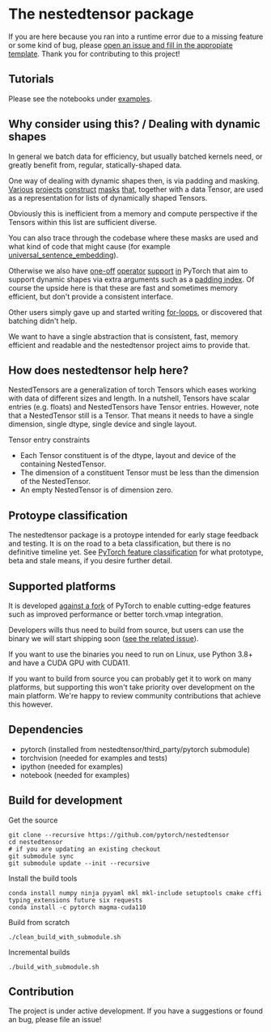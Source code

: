 # The nestedtensor package

If you are here because you ran into a runtime error due to a missing feature or some kind of bug, please [open an issue and fill in the appropiate template](https://github.com/pytorch/nestedtensor/issues/new/choose). Thank you for contributing to this project!

## Tutorials

Please see the notebooks under [examples](https://github.com/pytorch/nestedtensor/tree/master/examples).

## Why consider using this? / Dealing with dynamic shapes

In general we batch data for efficiency, but usually batched kernels need, or greatly benefit from, regular, statically-shaped data.

One way of dealing with dynamic shapes then, is via padding and masking.
[Various](https://github.com/pytorch/fairseq/blob/54b934417d95baa1b0076089c61bde32728e34cf/fairseq/data/audio/raw_audio_dataset.py#L92)
[projects](https://github.com/facebookresearch/ParlAI/blob/8200396cdd08cfd26b01fe52b4a3bd0654081182/parlai/agents/drqa/utils.py#L143)
[construct](https://github.com/facebookresearch/detr/blob/4e1a9281bc5621dcd65f3438631de25e255c4269/util/misc.py#L306)
[masks](https://github.com/pytorch/vision/blob/24f16a338391d6f45aa6291c48eb6d5513771631/references/detection/utils.py#L102)
[that](https://github.com/pytorch/audio/blob/3250d3df168c956389bd16956aa458ce111570d0/examples/pipeline_wav2letter/datasets.py#L90), together with a data Tensor, are used as a representation for lists of dynamically shaped Tensors.

Obviously this is inefficient from a memory and compute perspective if the Tensors within this list are sufficient diverse.

You can also trace through the codebase where these masks are used and what kind of code that might cause (for example [universal_sentence_embedding](https://github.com/facebookresearch/ParlAI/blob/8200396cdd08cfd26b01fe52b4a3bd0654081182/parlai/agents/drqa/utils.py#L143)).

Otherwise we also have 
[one-off](https://pytorch.org/docs/master/generated/torch.nn.utils.rnn.pack_padded_sequence.html?highlight=pack_padded_sequence)
[operator](https://pytorch.org/docs/master/generated/torch.nn.CrossEntropyLoss.html#torch.nn.CrossEntropyLoss)
[support](https://pytorch.org/docs/master/generated/torch.nn.MultiheadAttention.html#torch.nn.MultiheadAttention)
[in](https://pytorch.org/docs/master/generated/torch.nn.EmbeddingBag.html#torch.nn.EmbeddingBag) 
PyTorch that aim to support dynamic shapes via extra arguments such as a
[padding index](https://pytorch.org/docs/master/generated/torch.nn.CrossEntropyLoss.html#torch.nn.CrossEntropyLoss).
Of course the upside here is that these are fast and sometimes memory efficient, but don't provide a consistent interface.

Other users simply gave up and started writing [for-loops](https://github.com/pytorch/vision/blob/1aef87d01eec2c0989458387fa04baebcc86ea7b/torchvision/models/detection/transform.py#L97), or discovered that batching didn't help.

We want to have a single abstraction that is consistent, fast, memory efficient and readable and the nestedtensor project aims to provide that.

## How does nestedtensor help here?

NestedTensors are a generalization of torch Tensors which eases working with data of different sizes and length. 
In a nutshell, Tensors have scalar entries (e.g. floats) and NestedTensors have Tensor entries. However, note that
a NestedTensor still is a Tensor. That means it needs to have a single dimension, single dtype, single device and single layout.

 Tensor entry constraints
 - Each Tensor constituent is of the dtype, layout and device of the containing NestedTensor.
 - The dimension of a constituent Tensor must be less than the dimension of the NestedTensor. 
 - An empty NestedTensor is of dimension zero.

## Protoype classification

The nestedtensor package is a protoype intended for early stage feedback and testing. It is on the road to a beta classification, but there is no definitive timeline yet. See [PyTorch feature classification](https://pytorch.org/docs/stable/index.html) for what prototype, beta and stale means, if you desire further detail.

## Supported platforms

It is developed [against a fork](https://github.com/cpuhrsch/pytorchnestedtensor) of PyTorch to enable cutting-edge features such as improved performance or better torch.vmap integration.

Developers wills thus need to build from source, but users can use the binary we will start shipping soon ([see the related issue](https://github.com/pytorch/nestedtensor/issues/262)).

If you want to use the binaries you need to run on Linux, use Python 3.8+ and have a CUDA GPU with CUDA11.

If you want to build from source you can probably get it to work on many platforms, but supporting this won't take priority over development on the main platform. We're happy to review community contributions that achieve this however.

## Dependencies

- pytorch (installed from nestedtensor/third_party/pytorch submodule)
- torchvision (needed for examples and tests)
- ipython (needed for examples)
- notebook (needed for examples)

## Build for development

Get the source

```
git clone --recursive https://github.com/pytorch/nestedtensor
cd nestedtensor
# if you are updating an existing checkout
git submodule sync
git submodule update --init --recursive
```

Install the build tools

```
conda install numpy ninja pyyaml mkl mkl-include setuptools cmake cffi typing_extensions future six requests
conda install -c pytorch magma-cuda110
```

Build from scratch
```
./clean_build_with_submodule.sh
```

Incremental builds
```
./build_with_submodule.sh
```


## Contribution
The project is under active development. If you have a suggestions or found an bug, please file an issue!
